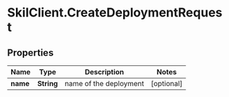 # SkilClient.CreateDeploymentRequest

## Properties

Name | Type | Description | Notes
------------ | ------------- | ------------- | -------------
**name** | **String** | name of the deployment | [optional] 


